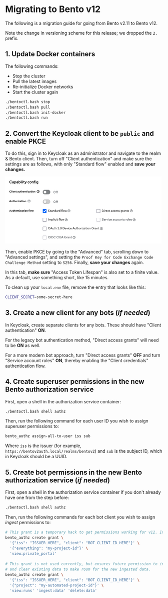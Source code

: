# Migrating to Bento v12

The following is a migration guide for going from Bento v2.11 to Bento v12.

Note the change in versioning scheme for this release; we dropped the `2.` prefix.


## 1. Update Docker containers

The following commands:

* Stop the cluster
* Pull the latest images
* Re-initialize Docker networks
* Start the cluster again


```bash
./bentoctl.bash stop
./bentoctl.bash pull
./bentoctl.bash init-docker
./bentoctl.bash run
```


## 2. Convert the Keycloak client to be `public` and enable PKCE

To do this, sign in to Keycloak as an administrator and navigate to the realm & Bento client.
Then, turn off "Client authentication" and make sure the settings are as follows, with only
"Standard flow" enabled and **save your changes.**

<img src="img/client_setup_v12.png" width="500" height="214" alt="Client configuration for Bento Keycloak for v12" />

Then, enable PKCE by going to the "Advanced" tab, scrolling down to "Advanced settings", and setting the
`Proof Key for Code Exchange Code Challenge Method` setting to `S256`. Finally, **save your changes** again.

In this tab, **make sure** "Access Token Lifespan" is also set to a finite value. As a default, use something short,
like 15 minutes.

To clean up your `local.env` file, remove the entry that looks like this:

```bash
CLIENT_SECRET=some-secret-here
```


## 3. Create a new client for any bots (*if needed*) 

In Keycloak, create separate clients for any bots. These should have "Client authentication" **ON**.

For the legacy bot authentication method, "Direct access grants" will need to be **ON** as well.

For a more modern bot approach, turn "Direct access grants" **OFF** and turn "Service account roles" **ON**,
thereby enabling the "Client credentials" authentication flow.


## 4. Create superuser permissions in the new Bento authorization service

First, open a shell in the authorization service container:

```bash
./bentoctl.bash shell authz
```

Then, run the following command for each user ID you wish to assign superuser permissions to:

```bash
bento_authz assign-all-to-user iss sub
```

Where `iss` is the issuer (for example, `https://bentov2auth.local/realms/bentov2`) and `sub` is the subject ID,
which in Keycloak should be a UUID.


## 5. Create bot permissions in the new Bento authorization service (*if needed*)

First, open a shell in the authorization service container if you don't already have one from the step before:

```bash
./bentoctl.bash shell authz
```

Then, run the following commands for each bot client you wish to assign *ingest* permissions to:

```bash
# This grant is a temporary hack to get permissions working for v12. In the future, it should be removed.
bento_authz create grant \
  '{"iss": "ISSUER_HERE", "client": "BOT_CLIENT_ID_HERE"}' \
  '{"everything": "my-project-id"}' \
  'view:private_portal'

# This grant is not used currently, but ensures future permission to ingest data into the project 
# and clear existing data to make room for the new ingested data.
bento_authz create grant \
  '{"iss": "ISSUER_HERE", "client": "BOT_CLIENT_ID_HERE"}' \
  '{"project": "my-automated-project-id"}' \
  'view:runs' 'ingest:data' 'delete:data'
```
